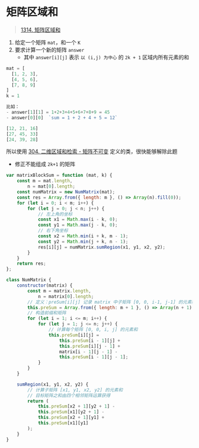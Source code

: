 
# 矩阵区域和



>  [1314. 矩阵区域和](https://leetcode.cn/problems/matrix-block-sum/)

1. 给定一个矩阵 `mat`，和一个 `K`
2. 要求计算一个新的矩阵 `answer`
	- 其中 `answer[i][j]` 表示 `以 (i,j) 为中心` 的 `2k + 1` 区域内所有元素的和


```javascript
mat = [
  [1, 2, 3],
  [4, 5, 6],
  [7, 8, 9]
] 
k = 1

比如：
- answer[1][1] = 1+2+3+4+5+6+7+8+9 = 45
- answer[0][0]  `sum = 1 + 2 + 4 + 5 = 12`

[12, 21, 16]
[27, 45, 33]
[24, 39, 28]
```


所以使用 [304. 二维区域和检索 - 矩阵不可变](/post/Pm0GYeQy.html) 定义的类，很快能够解除此题
- 修正不能组成 `2k+1` 的矩阵

```javascript
var matrixBlockSum = function (mat, k) {
    const m = mat.length,
        n = mat[0].length;
    const numMatrix = new NumMatrix(mat);
    const res = Array.from({ length: m }, () => Array(n).fill(0));
    for (let i = 0; i < m; i++) {
        for (let j = 0; j < n; j++) {
            // 左上角的坐标
            const x1 = Math.max(i - k, 0);
            const y1 = Math.max(j - k, 0);
            // 右下角坐标
            const x2 = Math.min(i + k, m - 1);
            const y2 = Math.min(j + k, n - 1);
            res[i][j] = numMatrix.sumRegion(x1, y1, x2, y2);
        }
    }
    return res;
};

class NumMatrix {
    constructor(matrix) {
        const m = matrix.length,
            n = matrix[0].length;
        // 定义：preSum[i][j] 记录 matrix 中子矩阵 [0, 0, i-1, j-1] 的元素和
        this.preSum = Array.from({ length: m + 1 }, () => Array(n + 1).fill(0));
        // 构造前缀和矩阵
        for (let i = 1; i <= m; i++) {
            for (let j = 1; j <= n; j++) {
                // 计算每个矩阵 [0, 0, i, j] 的元素和
                this.preSum[i][j] =
                    this.preSum[i - 1][j] +
                    this.preSum[i][j - 1] +
                    matrix[i - 1][j - 1] -
                    this.preSum[i - 1][j - 1];
            }
        }
    }

    sumRegion(x1, y1, x2, y2) {
        // 计算子矩阵 [x1, y1, x2, y2] 的元素和
        // 目标矩阵之和由四个相邻矩阵运算获得
        return (
            this.preSum[x2 + 1][y2 + 1] -
            this.preSum[x1][y2 + 1] -
            this.preSum[x2 + 1][y1] +
            this.preSum[x1][y1]
        );
    }
}

```

